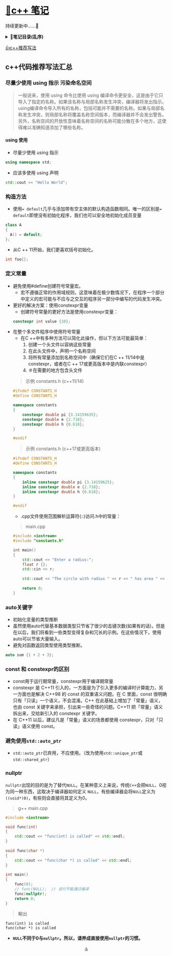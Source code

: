 <a id="top"></a>
# [:notebook_with_decorative_cover:<font color=#000>c++ 笔记</font>](../README.md)
持续更新中……:newspaper:
<b><details><summary>:bookmark_tabs:笔记目录(乱序)</summary></b>
            [decltype](decltype.md)  
            [explicit](explicit.md)  
            [STL容器](STL%E5%AE%B9%E5%99%A8.md)  
            [extern](extern.md)  
            [位域](%E4%BD%8D%E5%9F%9F.md)  
            [信号处理](%E4%BF%A1%E5%8F%B7%E5%A4%84%E7%90%86.md)  
            [其他数据类型](%E5%85%B6%E4%BB%96%E6%95%B0%E6%8D%AE%E7%B1%BB%E5%9E%8B.md)  
            [函数](%E5%87%BD%E6%95%B0.md)  
            [动态记忆](%E5%8A%A8%E6%80%81%E8%AE%B0%E5%BF%86.md)  
            [双冒号](%E5%8F%8C%E5%86%92%E5%8F%B7.md)  
            [名称可见性](%E5%90%8D%E7%A7%B0%E5%8F%AF%E8%A7%81%E6%80%A7.md)  
            [基本输入输出](%E5%9F%BA%E6%9C%AC%E8%BE%93%E5%85%A5%E8%BE%93%E5%87%BA.md)  
            [多线程](%E5%A4%9A%E7%BA%BF%E7%A8%8B.md)  
            [字符序列](%E5%AD%97%E7%AC%A6%E5%BA%8F%E5%88%97.md)  
            [存储类](%E5%AD%98%E5%82%A8%E7%B1%BB.md)  
            [异常处理](%E5%BC%82%E5%B8%B8%E5%A4%84%E7%90%86.md)  
            [引用与指针](%E5%BC%95%E7%94%A8%E5%92%8C%E6%8C%87%E9%92%88.md)  
            [指针](%E6%8C%87%E9%92%88.md)  
            [数据结构](%E6%95%B0%E6%8D%AE%E7%BB%93%E6%9E%84.md)  
            [数组](%E6%95%B0%E7%BB%84.md)  
            [文件和流](%E6%96%87%E4%BB%B6%E5%92%8C%E6%B5%81.md)  
            [模板](%E6%A8%A1%E6%9D%BF.md)  
            [类](%E7%B1%BB.md)  
            [语句和流程控制](%E8%AF%AD%E5%8F%A5%E5%92%8C%E6%B5%81%E7%A8%8B%E6%8E%A7%E5%88%B6.md)  
            [运算](%E8%BF%90%E7%AE%97.md)  
            [重载和模板](%E9%87%8D%E8%BD%BD%E5%92%8C%E6%A8%A1%E6%9D%BF.md)  
            [预处理器](%E9%A2%84%E5%A4%84%E7%90%86%E5%99%A8.md)  
            [STL迭代器](STL%E8%BF%AD%E4%BB%A3%E5%99%A8.md)  
            [lambda](Lambda.md)  
            [设计模式](Design%20Patterns.md)  
            [R值引用](R%E5%80%BC%E5%BC%95%E7%94%A8.md)  
            [移动构造函数和移动分配](%E7%A7%BB%E5%8A%A8%E6%9E%84%E9%80%A0%E5%87%BD%E6%95%B0%E5%92%8C%E7%A7%BB%E5%8A%A8%E5%88%86%E9%85%8D.md)  
            [move](move.md)  
            [STL](STL.md)  
  </details>

[:thumbsup:c++推荐写法](#tj)

<a id="tj"><a>
## c++代码推荐写法汇总

### 尽量少使用 using 指示 污染命名空间
> 一般说来，使用 using 命令比使用 using 编译命令更安全，这是由于它只导入了指定的名称。如果该名称与局部名称发生冲突，编译器将发出指示。using编译命令导入所有的名称，包括可能并不需要的名称。如果与局部名称发生冲突，则局部名称将覆盖名称空间版本，而编译器并不会发出警告。另外，名称空间的开放性意味着名称空间的名称可能分散在多个地方，这使得难以准确知道添加了哪些名称。

#### using 使用

- 尽量少使用 using 指示
```c++
using namespace std;
```
- 应该多使用 using 声明
```c++
std::cout << "Hello World";
```

### 构造方法
- 使用`= default`几乎与添加带有空主体的默认构造函数相同。唯一的区别是`= default`即使没有初始化程序，我们也可以安全地初始化成员变量

```c++
class A
{
  A() = default;
};
```

- 从C ++ 11开始，我们更喜欢括号初始化。
```c++
int foo{};
```
### 定义常量
- 避免使用#define创建符号常量宏。
    - 宏不遵循正常的作用域规则，这意味着在极少数情况下，在程序一个部分中定义的宏可能与不应与之交互的程序另一部分中编写的代码发生冲突。
- 更好的解决方案：使用constexpr变量
    - 创建符号常量的更好方法是使用constexpr变量：
    ```C++
    constexpr int value {10};
    ```
- 在整个多文件程序中使用符号常量
    - 在C ++中有多种方法可以简化此操作，但以下方法可能最简单：
        1. 创建一个头文件以容纳这些常量
        2. 在此头文件中，声明一个名称空间
        3. 将所有常量添加到名称空间中（确保它们在C ++ 11/14中是constexpr，或者在C ++ 17或更高版本中是内联constexpr）
        4. ＃在需要的地方包含头文件
    > 示例 constants.h (c++11/14)
    ```c++
    #ifndef CONSTANTS_H
    #define CONSTANTS_H
    
    namespace constants
    {
        constexpr double pi {3.14159635};
        constexpr double e {2.718};
        constexpr double h {0.618};
    }
    
    #endif
    ```
    > 示例 constants.h (c++17或更高版本)
    ```c++
    #ifndef CONSTANTS_H
    #define CONSTANTS_H
    
    namespace constants
    {
        inline constexpr double pi {3.14159625};
        inline constexpr double e {2.718};
        inline constexpr double h {0.618};
    }
    
    #endif
    ```
    - .cpp文件使用范围解析运算符(::)访问.h中的常量：
    > main.cpp
    ```c++
    #include <iostream>
    #include "constants.h"
    
    int main()
    {
        std::cout << "Enter a radius:";
        float r {};
        std::cin >> r;
        
        std::cout << "The circle with radius " << r << " has area " << r * r * constants::pi;
        
        return 0;
    }
    ```
### auto关键字
- 初始化变量的类型推断
- 虽然使用auto代替基本数据类型只节省了很少的击键次数(如果有的话)，但是在以后，我们将看到一些类型变得复杂和冗长的示例。在这些情况下，使用auto可以节省大量输入。
- 避免对函数返回类型使用类型推断。
```c++
auto sum {1 + 2 + 3};
```

### const 和 constexpr的区别
- const用于运行期常量，constexpr用于编译期常量
- constexpr 是 C++11 引入的，一方面是为了引入更多的编译时计算能力，另一方面也是解决 C++98 的 const 的双重语义问题。在 C 里面，const 很明确只有「只读」一个语义，不会混淆。C++ 在此基础上增加了「常量」语义，也由 const 关键字来承担，引出来一些奇怪的问题。C++11 把「常量」语义拆出来，交给新引入的 constexpr 关键字。
- 在 C++11 以后，建议凡是「常量」语义的场景都使用 constexpr，只对「只读」语义使用 const。
### 避免使用`std::auto_ptr`
- `std::auto_ptr`已弃用，不应使用。（改为使用`std::unique_ptr`或`std::shared_ptr`）

### nullptr
`nullptr`出现的目的是为了替代`NULL`。在某种意义上来说，传统`C++`会把`NULL`、0视为同一种东西，这取决于编译器如何定义 `NULL`，有些编译器会将`NULL`定义为`((void*)0)`，有些则会直接将其定义为0。  

> g++ main.cpp
```c++
#include <iostream>

void func(int)
{
    std::cout << "func(int) is called" << std::endl;
}
    
void func(char *)
{
    std::cout << "func(char *) is called" << std::endl;
}
    
int main()
{
    func(0);
    // func(NULL);  // 该行不能通过编译
    func(nullptr);
    return 0;
}
```

> 輸出
```
func(int) is called
func(char *) is called
```

* **`NULL`不同于0与`nullptr`。所以，请养成直接使用`nullptr`的习惯。**

[<p align="center">​:top:​</p>](#top)
